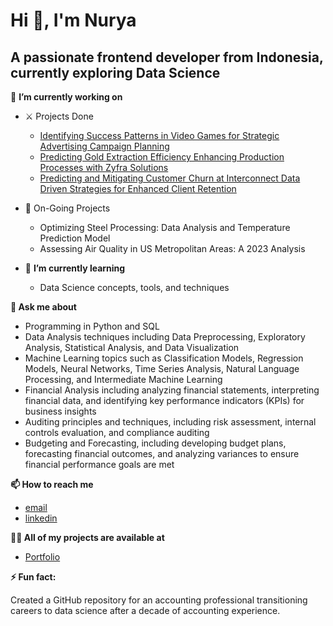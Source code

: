 # Hi 👋, I'm Nurya

## A passionate frontend developer from Indonesia, currently exploring Data Science

🔭 **I’m currently working on**
  - ⚔️ Projects Done
    - [Identifying Success Patterns in Video Games for Strategic Advertising Campaign Planning](https://github.com/nuryaningsih/CodeCraftedAtTripleTen/blob/main/5_Identifying_Success_Patterns_in_Video_Games_for_Strategic_Advertising_Campaign_Planning.ipynb)
    - [Predicting Gold Extraction Efficiency Enhancing Production Processes with Zyfra Solutions](https://github.com/nuryaningsih/CodeCraftedAtTripleTen/blob/main/10_Predicting_Gold_Extraction_Efficiency_Enhancing_Production_Processes_with_Zyfra_Solutions.ipynb)
    - [Predicting and Mitigating Customer Churn at Interconnect Data Driven Strategies for Enhanced Client Retention](https://github.com/nuryaningsih/CodeCraftedAtTripleTen/blob/main/Predicting_and_Mitigating_Customer_Churn_at_Interconnect_Data_Driven_Strategies_for_Enhanced_Client_Retention.ipynb)
  - 🚧 On-Going Projects
    - Optimizing Steel Processing: Data Analysis and Temperature Prediction Model
    - Assessing Air Quality in US Metropolitan Areas: A 2023 Analysis

- 🌱 **I’m currently learning**
  - Data Science concepts, tools, and techniques

**💬 Ask me about**
- Programming in Python and SQL
- Data Analysis techniques including Data Preprocessing, Exploratory Analysis, Statistical Analysis, and Data Visualization
- Machine Learning topics such as Classification Models, Regression Models, Neural Networks, Time Series Analysis, Natural Language Processing, and Intermediate Machine Learning
- Financial Analysis including analyzing financial statements, interpreting financial data, and identifying key performance indicators (KPIs) for business insights
- Auditing principles and techniques, including risk assessment, internal controls evaluation, and compliance auditing
- Budgeting and Forecasting, including developing budget plans, forecasting financial outcomes, and analyzing variances to ensure financial performance goals are met

**📫 How to reach me**
- [email](nuryaningsih14@gmail.com)
- [linkedin](https://www.linkedin.com/in/nuryaningsih/)

**👨‍💻 All of my projects are available at**
- [Portfolio](https://nuryaningsih.github.io/Nury_Portofolio/)

**⚡ Fun fact:**

Created a GitHub repository for an accounting professional transitioning careers to data science after a decade of accounting experience.


